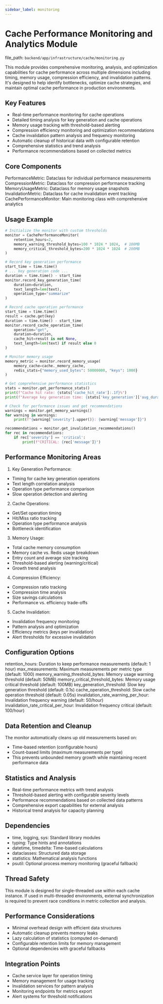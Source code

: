 ```yaml
---
sidebar_label: monitoring
---
```


# Cache Performance Monitoring and Analytics Module

  file_path: `backend/app/infrastructure/cache/monitoring.py`

This module provides comprehensive monitoring, analysis, and optimization capabilities for cache
performance across multiple dimensions including timing, memory usage, compression efficiency,
and invalidation patterns. It's designed to help identify bottlenecks, optimize cache strategies,
and maintain optimal cache performance in production environments.

## Key Features

- Real-time performance monitoring for cache operations
- Detailed timing analysis for key generation and cache operations
- Memory usage tracking with threshold-based alerting
- Compression efficiency monitoring and optimization recommendations
- Cache invalidation pattern analysis and frequency monitoring
- Automatic cleanup of historical data with configurable retention
- Comprehensive statistics and trend analysis
- Performance recommendations based on collected metrics

## Core Components

PerformanceMetric: Dataclass for individual performance measurements
CompressionMetric: Dataclass for compression performance tracking
MemoryUsageMetric: Dataclass for memory usage snapshots
InvalidationMetric: Dataclass for cache invalidation event tracking
CachePerformanceMonitor: Main monitoring class with comprehensive analytics

## Usage Example

```python
# Initialize the monitor with custom thresholds
monitor = CachePerformanceMonitor(
    retention_hours=2,
    memory_warning_threshold_bytes=100 * 1024 * 1024,  # 100MB
    memory_critical_threshold_bytes=200 * 1024 * 1024  # 200MB
)
```
```python
# Record key generation performance
start_time = time.time()
# ... key generation code ...
duration = time.time() - start_time
monitor.record_key_generation_time(
    duration=duration,
    text_length=len(text),
    operation_type="summarize"
)
```
```python
# Record cache operation performance
start_time = time.time()
result = cache.get(key)
duration = time.time() - start_time
monitor.record_cache_operation_time(
    operation="get",
    duration=duration,
    cache_hit=result is not None,
    text_length=len(text) if result else 0
)
```
```python
# Monitor memory usage
memory_metric = monitor.record_memory_usage(
    memory_cache=cache._memory_cache,
    redis_stats={"memory_used_bytes": 50000000, "keys": 1000}
)
```
```python
# Get comprehensive performance statistics
stats = monitor.get_performance_stats()
print(f"Cache hit rate: {stats['cache_hit_rate']:.1f}%")
print(f"Average key generation time: {stats['key_generation']['avg_duration']:.3f}s")
```
```python
# Check for performance issues and get recommendations
warnings = monitor.get_memory_warnings()
for warning in warnings:
    print(f"{warning['severity'].upper()}: {warning['message']}")
```
```python
recommendations = monitor.get_invalidation_recommendations()
for rec in recommendations:
    if rec['severity'] == 'critical':
        print(f"CRITICAL: {rec['message']}")
```

## Performance Monitoring Areas

1. Key Generation Performance:
- Timing for cache key generation operations
- Text length correlation analysis
- Operation type performance comparison
- Slow operation detection and alerting

2. Cache Operations:
- Get/Set operation timing
- Hit/Miss ratio tracking
- Operation type performance analysis
- Bottleneck identification

3. Memory Usage:
- Total cache memory consumption
- Memory cache vs. Redis usage breakdown
- Entry count and average size tracking
- Threshold-based alerting (warning/critical)
- Growth trend analysis

4. Compression Efficiency:
- Compression ratio tracking
- Compression time analysis
- Size savings calculations
- Performance vs. efficiency trade-offs

5. Cache Invalidation:
- Invalidation frequency monitoring
- Pattern analysis and optimization
- Efficiency metrics (keys per invalidation)
- Alert thresholds for excessive invalidation

## Configuration Options

retention_hours: Duration to keep performance measurements (default: 1 hour)
max_measurements: Maximum measurements per metric type (default: 1000)
memory_warning_threshold_bytes: Memory usage warning threshold (default: 50MB)
memory_critical_threshold_bytes: Memory usage critical threshold (default: 100MB)
key_generation_threshold: Slow key generation threshold (default: 0.1s)
cache_operation_threshold: Slow cache operation threshold (default: 0.05s)
invalidation_rate_warning_per_hour: Invalidation frequency warning (default: 50/hour)
invalidation_rate_critical_per_hour: Invalidation frequency critical (default: 100/hour)

## Data Retention and Cleanup

The monitor automatically cleans up old measurements based on:
- Time-based retention (configurable hours)
- Count-based limits (maximum measurements per type)
- This prevents unbounded memory growth while maintaining recent performance data

## Statistics and Analysis

- Real-time performance metrics with trend analysis
- Threshold-based alerting with configurable severity levels
- Performance recommendations based on collected data patterns
- Comprehensive export capabilities for external analysis
- Historical trend analysis for capacity planning

## Dependencies

- time, logging, sys: Standard library modules
- typing: Type hints and annotations
- datetime, timedelta: Time-based calculations
- dataclasses: Structured data storage
- statistics: Mathematical analysis functions
- psutil: Optional process memory monitoring (graceful fallback)

## Thread Safety

This module is designed for single-threaded use within each cache instance.
If used in multi-threaded environments, external synchronization is required
to prevent race conditions in metric collection and analysis.

## Performance Considerations

- Minimal overhead design with efficient data structures
- Automatic cleanup prevents memory leaks
- Lazy calculation of statistics (computed on-demand)
- Configurable retention limits for memory management
- Optional dependencies with graceful fallbacks

## Integration Points

- Cache service layer for operation timing
- Memory management for usage tracking
- Invalidation services for pattern analysis
- Monitoring endpoints for metrics export
- Alert systems for threshold notifications
